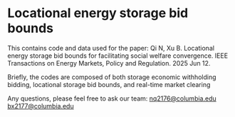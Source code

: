 # Locational energy storage bid bounds
This contains code and data used for the paper: Qi N, Xu B. Locational energy storage bid bounds for facilitating social welfare convergence. IEEE Transactions on Energy Markets, Policy and Regulation. 2025 Jun 12.

Briefly, the codes are composed of both storage economic withholding bidding, locational storage bid bounds, and real-time market clearing

Any questions, please feel free to ask our team: nq2176@columbia.edu bx2177@columbia.edu
